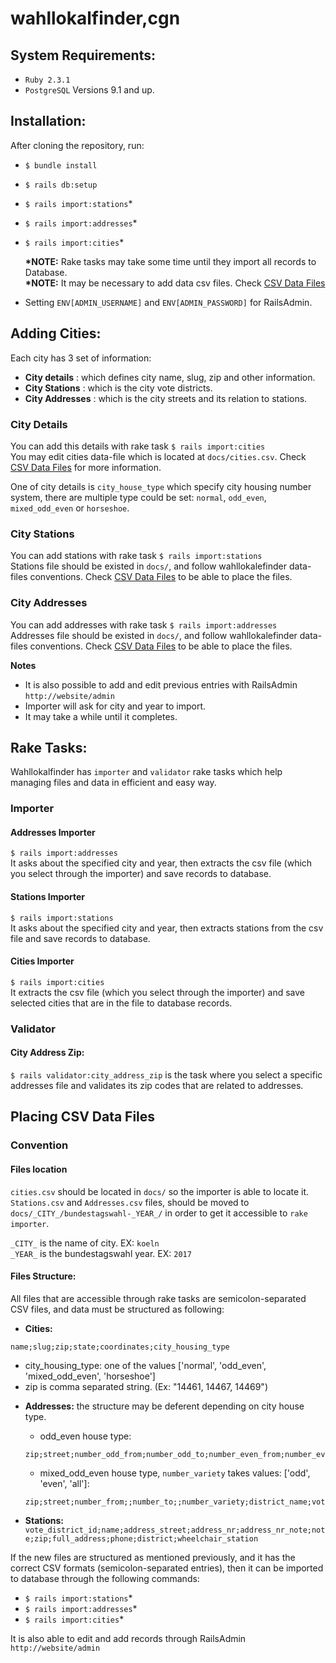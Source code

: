 wahllokalfinder,cgn
===================
## System Requirements:
- `Ruby 2.3.1`
- `PostgreSQL` Versions 9.1 and up.

## Installation:
After cloning the repository, run:  
- ` $ bundle install `
- ` $ rails db:setup `
- ` $ rails import:stations `*
- ` $ rails import:addresses `*  
- ` $ rails import:cities `*  

  **\*NOTE:** Rake tasks may take some time until they import all records to Database.  
  **\*NOTE:** It may be necessary to add data csv files. Check [CSV Data Files](#placing-csv-data-files)
- Setting `ENV[ADMIN_USERNAME]` and `ENV[ADMIN_PASSWORD]` for RailsAdmin.

## Adding Cities:
Each city has 3 set of information:  
- **City details** :  which defines city name, slug, zip and other information.
- **City Stations** :  which is the city vote districts.
- **City Addresses** :  which is the city streets and its relation to stations.

### City Details
You can add this details with rake task `$ rails import:cities`  
You may edit cities data-file which is located at `docs/cities.csv`. Check [CSV Data Files](#placing-csv-data-files) for more information.  

One of city details is `city_house_type` which specify city housing number system, there are multiple type could be set: `normal`, `odd_even`, `mixed_odd_even` or `horseshoe`.

### City Stations
You can add stations with rake task `$ rails import:stations`  
Stations file should be existed in `docs/`, and follow wahllokalefinder data-files conventions.
Check [CSV Data Files](#placing-csv-data-files) to be able to place the files.  

### City Addresses
You can add addresses with rake task `$ rails import:addresses`  
Addresses file should be existed in `docs/`, and follow wahllokalefinder data-files conventions.
Check [CSV Data Files](#placing-csv-data-files) to be able to place the files.  

**Notes**
- It is also possible to add and edit previous entries with RailsAdmin `http://website/admin`
- Importer will ask for city and year to import.  
- It may take a while until it completes.


## Rake Tasks:
Wahllokalfinder has `importer` and `validator` rake tasks which help managing files and data in efficient and easy way.  
### Importer

#### Addresses Importer
`$ rails import:addresses`  
It asks about the specified city and year, then extracts the csv file (which you select through the importer) and save records to database.

#### Stations Importer
`$ rails import:stations`   
It asks about the specified city and year, then extracts stations from the csv file and save records to database.

#### Cities Importer
`$ rails import:cities`   
It extracts the csv file (which you select through the importer) and save selected cities that are in the file to database records.
### Validator

#### City Address Zip:
`$ rails validator:city_address_zip` is the task where you select a specific addresses file and validates its zip codes that are related to addresses.

## Placing CSV Data Files
### Convention
#### Files location
`cities.csv` should be located in `docs/` so the importer is able to locate it.  
`Stations.csv` and `Addresses.csv` files, should be moved to `docs/_CITY_/bundestagswahl-_YEAR_/` in order to get it accessible to `rake importer`.  

`_CITY_` is the name of city. EX: `koeln`  
`_YEAR_` is the bundestagswahl year. EX: `2017`

#### Files Structure:
All files that are accessible through rake tasks are semicolon-separated CSV files, and data must be structured as following:  

- **Cities:**
```
name;slug;zip;state;coordinates;city_housing_type
```
  * city_housing_type: one of the values ['normal', 'odd_even', 'mixed_odd_even', 'horseshoe']
  * zip is comma separated string. (Ex: "14461, 14467, 14469")


- **Addresses:** the structure may be deferent depending on city house type.
  * odd_even house type:
  ```
  zip;street;number_odd_from;number_odd_to;number_even_from;number_even_to;district_name;vote_district_id;landtag_election_district_id;local_election_district_id;bundestag_election_district_id
  ```  
  * mixed_odd_even house type, `number_variety` takes values: ['odd', 'even', 'all']:
  ```
  zip;street;number_from;;number_to;;number_variety;district_name;vote_district_id;landtag_election_district_id;local_election_district_id;bundestag_election_district_id
  ```

- **Stations:**
`vote_district_id;name;address_street;address_nr;address_nr_note;note;zip;full_address;phone;district;wheelchair_station`


If the new files are structured as mentioned previously, and it has the correct CSV formats (semicolon-separated entries), then it can be imported to database through the following commands:
- ` $ rails import:stations `*
- ` $ rails import:addresses `*  
- ` $ rails import:cities `*  

It is also able to edit and add records through RailsAdmin `http://website/admin`

